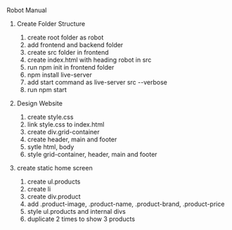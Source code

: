 Robot Manual

1. Create Folder Structure
   1. create root folder as robot 
   2. add frontend and backend folder
   3. create src folder in frontend
   4. create index.html with heading robot in src
   5. run npm init in frontend folder
   6. npm install live-server
   7. add start command as live-server src --verbose
   8. run npm start

2. Design Website
   1. create style.css
   2. link style.css to index.html
   3. create div.grid-container
   4. create header, main and footer
   5. sytle html, body
   6. style grid-container, header, main and footer

3. create static home screen
   1. create ul.products
   2. create li
   3. create div.product
   4. add .product-image, .product-name, .product-brand, .product-price
   5. style ul.products and internal divs
   6. duplicate 2 times to show 3 products